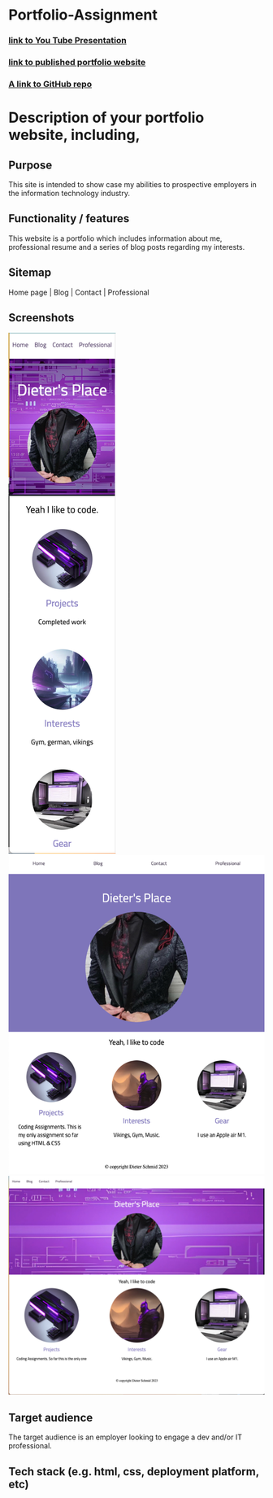 # Portfolio-Assignment

### [link to You Tube Presentation](https://youtu.be/NcwfeJJPnlY)

### [link to published portfolio website](https://warm-chaja-5418bb.netlify.app)

### [A link to GitHub repo](https://github.com/Dieter1978/Portfolio-Assignment/)

# Description of your portfolio website, including,

## Purpose

This site is intended to show case my abilities to prospective employers in the information technology industry.

## Functionality / features

This website is a portfolio which includes information about me, professional resume and a series of blog posts regarding my interests.

## Sitemap

Home page | Blog | Contact | Professional

## Screenshots

![mobile-screenshots](./docs/mobile.png)
![tablet-screenshots](./docs/Tablet2.png)
![desktop-screenshots](./docs/desktop.png)

## Target audience

The target audience is an employer looking to engage a dev and/or IT professional.

## Tech stack (e.g. html, css, deployment platform, etc)
